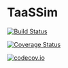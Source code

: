 # TaaSSim

[![Build Status](https://travis-ci.org/jprendo/TaaSSim.jl.svg?branch=master)](https://travis-ci.org/jprendo/TaaSSim.jl)

[![Coverage Status](https://coveralls.io/repos/jprendo/TaaSSim.jl/badge.svg?branch=master&service=github)](https://coveralls.io/github/jprendo/TaaSSim.jl?branch=master)

[![codecov.io](http://codecov.io/github/jprendo/TaaSSim.jl/coverage.svg?branch=master)](http://codecov.io/github/jprendo/TaaSSim.jl?branch=master)
